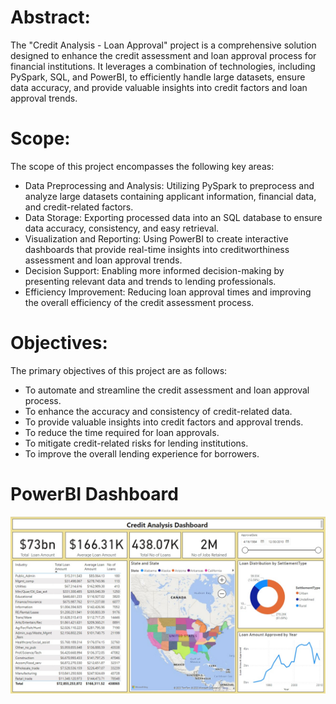 # Abstract:
The "Credit Analysis - Loan Approval" project is a comprehensive solution designed to enhance the credit assessment and loan approval process for financial institutions.
It leverages a combination of technologies, including PySpark, SQL, and PowerBI, to efficiently handle large datasets, ensure data accuracy, and provide valuable insights into credit factors and loan approval trends. 


# Scope:
The scope of this project encompasses the following key areas:
- Data Preprocessing and Analysis: Utilizing PySpark to preprocess and analyze large datasets containing applicant information, financial data, and credit-related factors.
- Data Storage: Exporting processed data into an SQL database to ensure data accuracy, consistency, and easy retrieval.
- Visualization and Reporting: Using PowerBI to create interactive dashboards that provide real-time insights into creditworthiness assessment and loan approval trends.
- Decision Support: Enabling more informed decision-making by presenting relevant data and trends to lending professionals.
- Efficiency Improvement: Reducing loan approval times and improving the overall efficiency of the credit assessment process.

# Objectives:
The primary objectives of this project are as follows:
- To automate and streamline the credit assessment and loan approval process.
- To enhance the accuracy and consistency of credit-related data.
- To provide valuable insights into credit factors and approval trends.
- To reduce the time required for loan approvals.
- To mitigate credit-related risks for lending institutions.
- To improve the overall lending experience for borrowers.

# PowerBI Dashboard
![alt text](https://github.com/Darshanesh-Patil/Credit_Analysis/blob/de87706a282da66954b3124eccfe994bf7b6d844/power%20bi%20file/Credit%20Analysis%20PowerBI%20Dashboard.jpg?raw=true)
